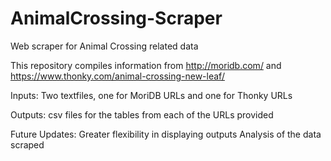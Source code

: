 # AnimalCrossing-Scraper
Web scraper for Animal Crossing related data

This repository compiles information from http://moridb.com/ and https://www.thonky.com/animal-crossing-new-leaf/

Inputs:
Two textfiles, one for MoriDB URLs and one for Thonky URLs

Outputs:
csv files for the tables from each of the URLs provided

Future Updates:
Greater flexibility in displaying outputs
Analysis of the data scraped
